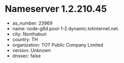 # Nameserver 1.2.210.45

* as_number: 23969
* name: node-g8d.pool-1-2.dynamic.totinternet.net.
* city: Nonthaburi
* country: TH
* organization: TOT Public Company Limited
* version: Unknown
* dnssec: false
